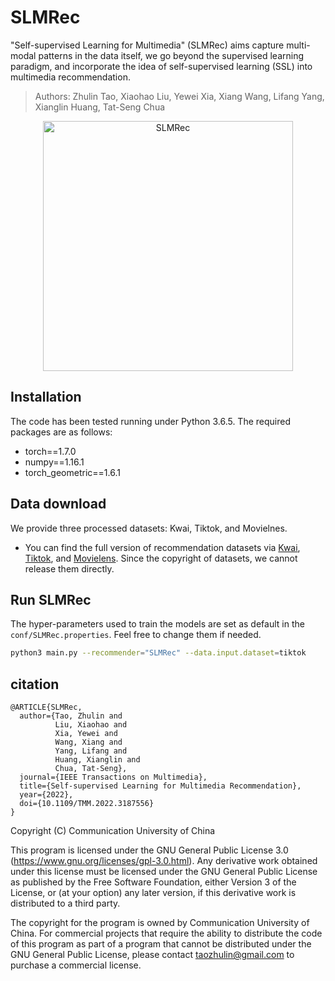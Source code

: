 # SLMRec

"Self-supervised Learning for Multimedia" (SLMRec) aims capture multi-modal patterns in the data itself, we go beyond the supervised learning paradigm, and incorporate the idea of self-supervised learning (SSL) into multimedia recommendation.

> Authors: Zhulin Tao, Xiaohao Liu, Yewei Xia, Xiang Wang, Lifang Yang, Xianglin Huang, Tat-Seng Chua

<p align="center">
<img height=400 src="./figures/framework.png" alt="SLMRec" />
</p>

## Installation
The code has been tested running under Python 3.6.5. The required packages are as follows:
* torch==1.7.0
* numpy==1.16.1
* torch_geometric==1.6.1

## Data download
We provide three processed datasets: Kwai, Tiktok, and Movielnes.  
- You can find the full version of recommendation datasets via [Kwai](https://www.kuaishou.com/activity/uimc), [Tiktok](http://ai-lab-challenge.bytedance.com/tce/vc/), and [Movielens](https://grouplens.org/datasets/movielens/).
Since the copyright of datasets, we cannot release them directly. 

## Run SLMRec
The hyper-parameters used to train the models are set as default in the `conf/SLMRec.properties`. Feel free to change them if needed.

```sh
python3 main.py --recommender="SLMRec" --data.input.dataset=tiktok
```

## citation

```
@ARTICLE{SLMRec,  
  author={Tao, Zhulin and 
          Liu, Xiaohao and 
          Xia, Yewei and 
          Wang, Xiang and 
          Yang, Lifang and 
          Huang, Xianglin and 
          Chua, Tat-Seng},  
  journal={IEEE Transactions on Multimedia},   
  title={Self-supervised Learning for Multimedia Recommendation},   
  year={2022},  
  doi={10.1109/TMM.2022.3187556}
}
```

Copyright (C) Communication University of China

This program is licensed under the GNU General Public License 3.0 (https://www.gnu.org/licenses/gpl-3.0.html). Any derivative work obtained under this license must be licensed under the GNU General Public License as published by the Free Software Foundation, either Version 3 of the License, or (at your option) any later version, if this derivative work is distributed to a third party.

The copyright for the program is owned by Communication University of China. For commercial projects that require the ability to distribute the code of this program as part of a program that cannot be distributed under the GNU General Public License, please contact taozhulin@gmail.com to purchase a commercial license.

